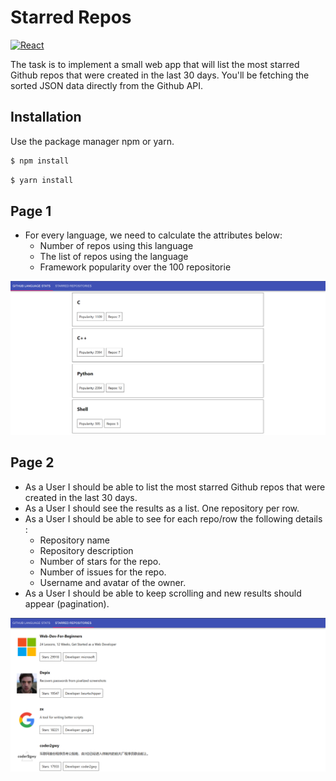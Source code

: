 # Starred Repos 

[![React](https://raw.githubusercontent.com/jalbertsr/logo-badge-images/master/img/react_logo.png)](https://facebook.github.io/react/)


The task is to implement a small web app that will list the most starred Github repos that were created in the last 30 days. You'll be fetching the 
sorted JSON data directly from the Github API.

## Installation

Use the package manager npm or yarn.

```bash
$ npm install
```
```bash
$ yarn install
```

## Page 1

- For every language, we need to calculate the attributes below:
  - Number of repos using this language
  - The list of repos using the language
  - Framework popularity over the 100 repositorie

![Alt text](./screenshots/page1.png)

## Page 2
- As a User I should be able to list the most starred Github repos that were created in the last 30 days.
- As a User I should see the results as a list. One repository per row.
- As a User I should be able to see for each repo/row the following details :
  - Repository name
  - Repository description
  - Number of stars for the repo.
  - Number of issues for the repo.
  - Username and avatar of the owner.
- As a User I should be able to keep scrolling and new results should appear (pagination).

![Alt text](./screenshots/page2.png)

